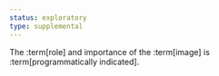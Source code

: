 ```yaml
---
status: exploratory
type: supplemental
---
```


The :term[role] and importance of the :term[image] is :term[programmatically indicated].
